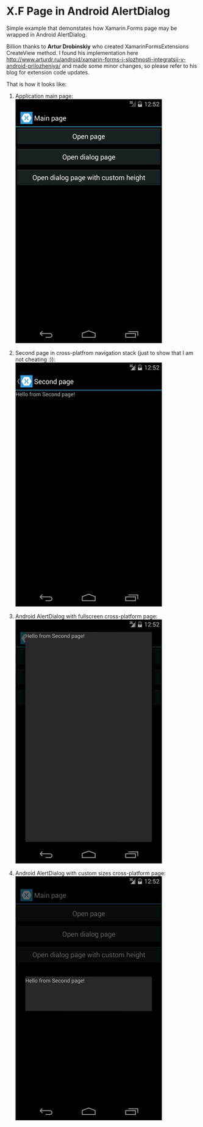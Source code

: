 # X.F Page in Android AlertDialog
Simple example that demonstates how Xamarin.Forms page may be wrapped in Android AlertDialog. 

Billion thanks to **Artur Drobinskiy** who created XamarinFormsExtensions CreateView method. I found his implementation here http://www.arturdr.ru/android/xamarin-forms-i-slozhnosti-integratsii-v-android-prilozheniya/ and made some minor changes, so please refer to his blog for extension code updates.

That is how it looks like:

1. Application main page:
![Main page](/Screenshots/1.png)

2. Second page in cross-platfrom navigation stack (just to show that I am not cheating :)):
![Second page 1](/Screenshots/2.png)

3. Android AlertDialog with fullscreen cross-platform page:
![Second page 2](/Screenshots/3.png)

4. Android AlertDialog with custom sizes cross-platform page:
![Second page 3](/Screenshots/4.png)
